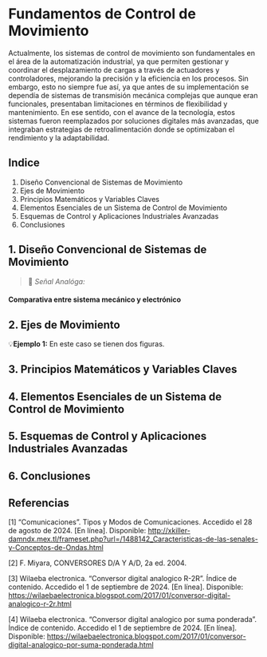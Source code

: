 # Fundamentos de Control de Movimiento
Actualmente, los sistemas de control de movimiento son fundamentales en el área de la automatización industrial, ya que permiten gestionar y coordinar el desplazamiento de cargas a través de actuadores y controladores, mejorando la precisión y la eficiencia en los procesos. Sin embargo, esto no siempre fue así, ya que antes de su implementación se dependía de sistemas de transmisión mecánica complejas que aunque eran funcionales, presentaban limitaciones en términos de flexibilidad y mantenimiento. En ese sentido, con el avance de la tecnología, estos sistemas fueron reemplazados por soluciones digitales más avanzadas, que integraban estrategias de retroalimentación donde se optimizaban el rendimiento y la adaptabilidad. 



## Indice
1. Diseño Convencional de Sistemas de Movimiento
2. Ejes de Movimiento
3. Principios Matemáticos y Variables Claves
4. Elementos Esenciales de un Sistema de Control de Movimiento 
5. Esquemas de Control y Aplicaciones Industriales Avanzadas
6. Conclusiones
   
## 1. Diseño Convencional de Sistemas de Movimiento


>🔑 *Señal Analóga:*




#### Comparativa entre sistema mecánico y electrónico


## 2. Ejes de Movimiento


💡**Ejemplo 1:** En este caso se tienen dos figuras. 




## 3. Principios Matemáticos y Variables Claves

## 4. Elementos Esenciales de un Sistema de Control de Movimiento 

## 5. Esquemas de Control y Aplicaciones Industriales Avanzadas


## 6. Conclusiones

## Referencias
[1] “Comunicaciones”. Tipos y Modos de Comunicaciones. Accedido el 28 de agosto de 2024. [En línea]. Disponible: http://xkiller-damndx.mex.tl/frameset.php?url=/1488142_Caracteristicas-de-las-senales-y-Conceptos-de-Ondas.html

[2] F. Miyara, CONVERSORES D/A Y A/D, 2a ed. 2004.

[3] Wilaeba electronica. “Conversor digital analogico R-2R”. Índice de contenido. Accedido el 1 de septiembre de 2024. [En línea]. Disponible: https://wilaebaelectronica.blogspot.com/2017/01/conversor-digital-analogico-r-2r.html

[4] Wilaeba electronica. “Conversor digital analogico por suma ponderada”. Índice de contenido. Accedido el 1 de septiembre de 2024. [En línea]. Disponible: https://wilaebaelectronica.blogspot.com/2017/01/conversor-digital-analogico-por-suma-ponderada.html











